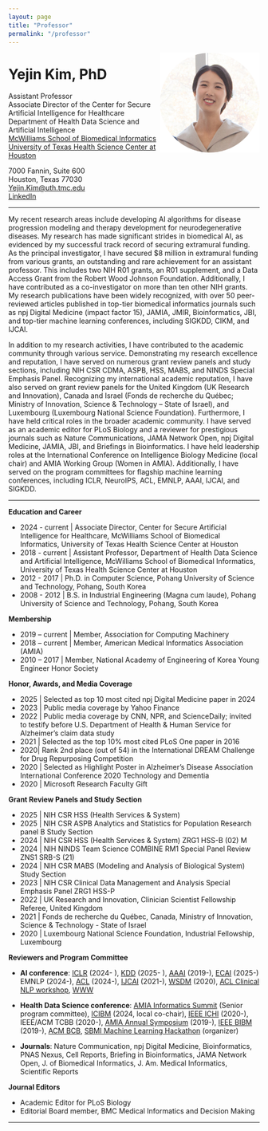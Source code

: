 ```yaml
---
layout: page
title: "Professor"
permalink: "/professor"
---
```


<img align="right" width="200" src="../assets/images/team/yejin.png">

Yejin Kim, PhD
==========
Assistant Professor\
Associate Director of the Center for Secure Artificial Intelligence for Healthcare\
Department of Health Data Science and Artificial Intelligence \
[McWilliams School of Biomedical Informatics](https://sbmi.uth.edu/) \
[University of Texas Health Science Center at Houston](https://www.uth.edu/)  

7000 Fannin, Suite 600  
Houston, Texas 77030 \
Yejin.Kim@uth.tmc.edu \
[LinkedIn](https://www.linkedin.com/in/yejin-kim-647a5377)


---

My recent research areas include developing AI algorithms for disease progression modeling and therapy development for neurodegenerative diseases. My research has made significant strides in biomedical AI, as evidenced by my successful track record of securing extramural funding. As the principal investigator, I have secured $8 million in extramural funding from various grants, an outstanding and rare achievement for an assistant professor. This includes two NIH R01 grants, an R01 supplement, and a Data Access Grant from the Robert Wood Johnson Foundation. Additionally, I have contributed as a co-investigator on more than ten other NIH grants. My research publications have been widely recognized, with over 50 peer-reviewed articles published in top-tier biomedical informatics journals such as npj Digital Medicine (impact factor 15), JAMIA, JMIR, Bioinformatics, JBI, and top-tier machine learning conferences, including SIGKDD, CIKM, and IJCAI. 

In addition to my research activities, I have contributed to the academic community through various service. Demonstrating my research excellence and reputation, I have served on numerous grant review panels and study sections, including NIH CSR CDMA, ASPB, HSS, MABS, and NINDS Special Emphasis Panel. Recognizing my international academic reputation, I have also served on grant review panels for the United Kingdom (UK Research and Innovation), Canada and Israel (Fonds de recherche du Québec; Ministry of Innovation, Science & Technology – State of Israel), and Luxembourg (Luxembourg National Science Foundation). Furthermore, I have held critical roles in the broader academic community. I have served as an academic editor for PLoS Biology and a reviewer for prestigious journals such as Nature Communications, JAMA Network Open, npj Digital Medicine, JAMIA, JBI, and Briefings in Bioinformatics. I have held leadership roles at the International Conference on Intelligence Biology Medicine (local chair) and AMIA Working Group (Women in AMIA). Additionally, I have served on the program committees for flagship machine learning conferences, including ICLR, NeuroIPS, ACL, EMNLP, AAAI, IJCAI, and SIGKDD.

---
**Education and Career**
- 2024 - current | Associate Director, Center for Secure Artificial Intelligence for Healthcare, McWilliams School of Biomedical Informatics, University of Texas Health Science Center at Houston
- 2018 - current | Assistant Professor, Department of Health Data Science and Artificial Intelligence, McWilliams School of Biomedical Informatics, University of Texas Health Science Center at Houston
- 2012 - 2017 | Ph.D. in Computer Science, Pohang University of Science and Technology, Pohang, South Korea
- 2008 - 2012 | B.S. in Industrial Engineering (Magna cum laude), Pohang University of Science and Technology, Pohang, South Korea

**Membership**
- 2019 – current |     	Member, Association for Computing Machinery 
- 2018 – current |      	Member, American Medical Informatics Association (AMIA) 
- 2010 – 2017 | Member, National Academy of Engineering of Korea Young Engineer Honor 
Society 

**Honor, Awards, and Media Coverage**
- 2025 | Selected as top 10 most cited npj Digital Medicine paper in 2024
- 2023 |	Public media coverage by Yahoo Finance
- 2022  |	Public media coverage by CNN, NPR, and ScienceDaily; invited to testify before U.S. Department of Health & Human Service for Alzheimer’s claim data study
- 2021  | Selected as the top 10% most cited PLoS One paper in 2016
- 2020|	Rank 2nd place (out of 54) in the International DREAM Challenge for Drug 
Repurposing Competition
- 2020  |		Selected as Highlight Poster in Alzheimer’s Disease Association International
Conference 2020 Technology and Dementia
- 2020	|	Microsoft Research Faculty Gift

**Grant Review Panels and Study Section**
- 2025	| NIH CSR HSS (Health Services & System) 
- 2025 |	NIH CSR ASPB Analytics and Statistics for Population Research panel B Study Section
- 2024	| NIH CSR HSS (Health Services & System) ZRG1 HSS-B (02) M
- 2024 |	NIH NINDS Team Science COMBINE RM1 Special Panel Review ZNS1 SRB-S (21)
- 2024	| NIH CSR MABS (Modeling and Analysis of Biological System) Study Section
- 2023	| NIH CSR Clinical Data Management and Analysis Special Emphasis Panel ZRG1 HSS-P
- 2022	|	UK Research and Innovation, Clinician Scientist Fellowship Referee, United Kingdom
- 2021	|	Fonds de recherche du Québec, Canada, Ministry of Innovation, Science & Technology -  State of Israel
- 2020 	|	Luxembourg National Science Foundation, Industrial Fellowship, Luxembourg



**Reviewers and Program Committee**
- **AI conference**: [ICLR]((https://iclr.cc/)) (2024- ), [KDD](https://www.kdd.org/) (2025- ), [AAAI](https://aaai.org/Conferences/AAAI-22/aiforsocialimpactcall/) (2019-), [ECAI](https://ecai2025.org/) (2025-) EMNLP (2024-), [ACL](https://2024.aclweb.org) (2024-), [IJCAI](https://ijcai-21.org/) (2021-),  [WSDM](http://www.wsdm-conference.org/2020/call-for-healthcare-day.php) (2020), [ACL Clinical NLP workshop](https://clinical-nlp.github.io/2023/), [WWW](https://www2018.thewebconf.org/)
- **Health Data Science conference**: [AMIA Informatics Summit](https://amia.org/education-events/amia-2022-informatics-summit) (Senior program committee), [ICIBM](https://icibm2024.iaibm.org/) (2024, local co-chair), [IEEE ICHI](http://ichi2020.de/) (2020-), IEEE/ACM TCBB (2020-), [AMIA Annual Symposium](https://www.amia.org/amia2017/spc) (2019-), [IEEE BIBM](https://ieeebibm.org/BIBM2020/) (2019-), [ACM BCB](http://acm-bcb.org/2017/),  [SBMI Machine Learning Hackathon](https://sbmi.uth.edu/hackathon/) (organizer)

- **Journals**: Nature Communication, npj Digital Medicine, Bioinformatics, PNAS Nexus, Cell Reports, Briefing in Bioinformatics, JAMA Network Open, J. of Biomedical Informatics, J. Am. Medical Informatics, Scientific Reports


**Journal Editors**
- Academic Editor for PLoS Biology
- Editorial Board member, BMC Medical Informatics and Decision Making

---
